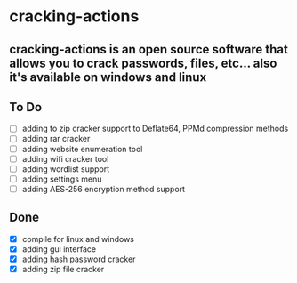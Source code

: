 # cracking-actions
## cracking-actions is an open source software that allows you to crack passwords, files, etc... also it's available on windows and linux
## To Do

- [ ] adding to zip cracker support to Deflate64, PPMd compression methods
- [ ] adding rar cracker
- [ ] adding website enumeration tool
- [ ] adding wifi cracker tool
- [ ] adding wordlist support
- [ ] adding settings menu
- [ ] adding AES-256 encryption method support

## Done
- [x] compile for linux and windows
- [x] adding gui interface
- [x] adding hash password cracker
- [x] adding zip file cracker
